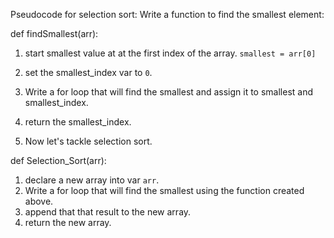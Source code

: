 Pseudocode for selection sort:
Write a function to find the smallest element:

def findSmallest(arr):
    
1. start smallest value at at the first index of the array. `smallest = arr[0]`
2. set the smallest_index var to `0`.
3. Write a for loop that will find the smallest and assign it to smallest and smallest_index.
4. return the smallest_index.

5. Now let's tackle selection sort. 

def Selection_Sort(arr):

1. declare a new array into var `arr`. 
2. Write a for loop that will find the smallest using the function created above. 
3. append that that result to the new array. 
4. return the new array. 
